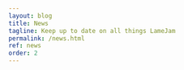 ```yaml
---
layout: blog
title: News
tagline: Keep up to date on all things LameJam
permalink: /news.html
ref: news
order: 2
---
```



